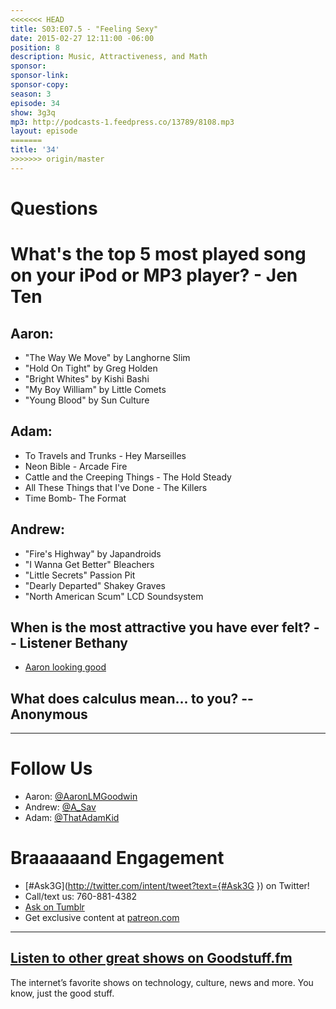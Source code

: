 ```yaml
---
<<<<<<< HEAD
title: S03:E07.5 - "Feeling Sexy"
date: 2015-02-27 12:11:00 -06:00
position: 8
description: Music, Attractiveness, and Math
sponsor:
sponsor-link:
sponsor-copy:
season: 3
episode: 34
show: 3g3q
mp3: http://podcasts-1.feedpress.co/13789/8108.mp3
layout: episode
=======
title: '34'
>>>>>>> origin/master
---
```


# Questions

# What's the top 5 most played song on your iPod or MP3 player? - Jen Ten

## Aaron:
- "The Way We Move" by Langhorne Slim
- "Hold On Tight" by Greg Holden
- "Bright Whites" by Kishi Bashi
- "My Boy William" by Little Comets
- "Young Blood" by Sun Culture

## Adam:
- To Travels and Trunks - Hey Marseilles
- Neon Bible - Arcade Fire
- Cattle and the Creeping Things - The Hold Steady
- All These Things that I've Done - The Killers
- Time Bomb- The Format

## Andrew:
- "Fire's Highway" by Japandroids
- "I Wanna Get Better" Bleachers
- "Little Secrets" Passion Pit
- "Dearly Departed" Shakey Graves
- "North American Scum" LCD Soundsystem

## When is the most attractive you have ever felt? -- Listener Bethany
- [Aaron looking good](https://www.facebook.com/photo.php?fbid=10150141641444051&l=03361cd702)

## What does calculus mean... to you? --Anonymous

***

# Follow Us
* Aaron: [@AaronLMGoodwin](http://twitter.com/aaronlmgoodwin)
* Andrew: [@A_Sav](http://twitter.com/a_sav)
* Adam: [@ThatAdamKid](http://twitter.com/thatadamkid)

# Braaaaaand Engagement
* [#Ask3G](http://twitter.com/intent/tweet?text={#Ask3G }) on Twitter!
* Call/text us: 760-881-4382
* [Ask on Tumblr](http://3g3q.co/ask)
* Get exclusive content at [patreon.com](http://www.patreon.com/3g3q)

***

## [Listen to other great shows on Goodstuff.fm](http://goodstuff.fm/)
The internet’s favorite shows on technology, culture, news and more. You know, just the good stuff.

